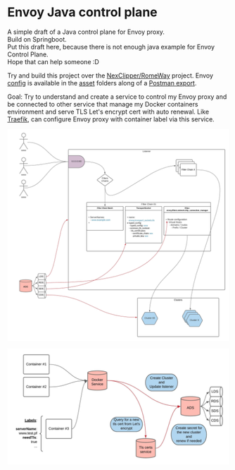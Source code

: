 Envoy Java control plane
========================

A simple draft of a Java control plane for Envoy proxy.    
Build on Springboot.  
Put this draft here, because there is not enough java example for Envoy Control Plane.  
Hope that can help someone :D

Try and build this project over the [NexClipper/RomeWay](https://github.com/NexClipper/RomeWay) project.
Envoy [config](/assets/static-conf.yaml) is available in the [asset](/assets) folders along of a [Postman export](/assets/Configure%20Envoy.postman_collection.json).

Goal: Try to understand and create a service to control my Envoy proxy and be connected to other service that manage my Docker containers environment and serve TLS Let's encrypt cert with auto renewal. Like [Traefik](https://doc.traefik.io/traefik/), can configure Envoy proxy with container label via this service.

![Envoy architecture](assets/EnvoyProxyArch-Page1.jpeg "Envoy architecture")

![Envoy architecture](assets/EnvoyProxyArch-Page2.jpeg "Full services architecture")